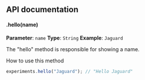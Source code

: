 ## API documentation

#### .hello(name)

**Parameter**: `name`
**Type**: `String`
**Example**: `Jaguard`

The "hello" method is responsible for showing a name.

How to use this method

```javascript
experiments.hello("Jaguard"); // "Hello Jaguard"
```